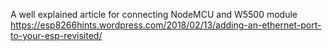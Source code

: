 A well explained article for connecting NodeMCU and W5500 module
https://esp8266hints.wordpress.com/2018/02/13/adding-an-ethernet-port-to-your-esp-revisited/
